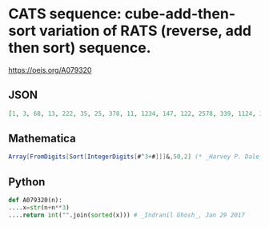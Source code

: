 # CATS sequence: cube\-add\-then\-sort variation of RATS \(reverse, add then sort\) sequence\.
https://oeis.org/A079320
## JSON
```JSON
[1, 3, 68, 13, 222, 35, 25, 378, 11, 1234, 147, 122, 2578, 339, 1124, 349, 558, 6788, 28, 2289, 167, 1129, 13488, 1556, 1267, 1179, 1289, 12448, 237, 22289, 238, 3579, 33389, 1249, 24669, 569, 1459, 35589, 446, 26689, 1347, 5579, 22588, 1179, 23789, 1378]
```
## Mathematica
```Mathematica
Array[FromDigits[Sort[IntegerDigits[#^3+#]]]&,50,2] (* _Harvey P. Dale_, Feb 28 2013 *)
```
## Python
```Python
def A079320(n):
....x=str(n+n**3)
....return int("".join(sorted(x))) # _Indranil Ghosh_, Jan 29 2017
```
